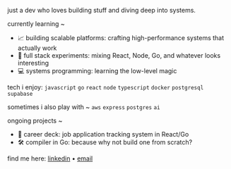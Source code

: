 just a dev who loves building stuff and diving deep into systems.

currently learning ~
* 📈 building scalable platforms: crafting high-performance systems that actually work
* 🚀 full stack experiments: mixing React, Node, Go, and whatever looks interesting
* 💻 systems programming: learning the low-level magic

tech i enjoy:
`javascript` `go` `react` `node` `typescript` `docker` `postgresql` `supabase`

sometimes i also play with ~
`aws` `express` `postgres` `ai`

ongoing projects ~
* 📝 career deck: job application tracking system in React/Go
* 🛠️ compiler in Go: because why not build one from scratch?

find me here:
[linkedin](http://www.linkedin.com/in/jeorozco2002) • [email](mailto:jeorozco2002@gmail.com)
